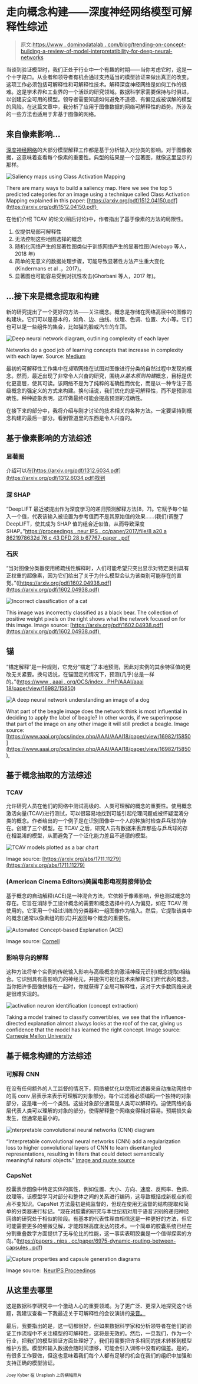 # 走向概念构建——深度神经网络模型可解释性综述

> 原文:[https://www . dominodatalab . com/blog/trending-on-concept-building-a-review-of-model-interpretatibility-for-deep-neural-networks](https://www.dominodatalab.com/blog/trending-toward-concept-building-a-review-of-model-interpretability-for-deep-neural-networks)

当谈到验证模型时，我们正处于行业中一个有趣的时期——当你考虑它时，这是一个十字路口。从业者和领导者有机会通过支持适当的模型验证来做出真正的改变。这项工作必须包括可解释性和可解释性技术。解释深度神经网络是如何工作的很难。这是学术界和工业界的一个活跃的研究领域。数据科学家需要保持与时俱进，以创建安全可用的模型。领导者需要知道如何避免不道德、有偏见或被误解的模型的风险。在这篇文章中，我分析了应用于图像数据的网络可解释性的趋势。所涉及的一些方法也适用于非基于图像的网络。

## 来自像素影响...

[深度神经网络](/deep-learning-introduction)的大部分模型解释工作都是基于分析输入对分类的影响。对于图像数据，这意味着查看每个像素的重要性。典型的结果是一个显著图，就像这里显示的那样。

![Saliency maps using Class Activation Mapping](../Images/98e868dd9cd21297eea9aa720177ad6b.png)

There are many ways to build a saliency map. Here we see the top 5 predicted categories for an image using a technique called Class Activation Mapping explained in this paper: [https://arxiv.org/pdf/1512.04150.pdf](https://arxiv.org/pdf/1512.04150.pdf) 

在他们介绍 TCAV 的论文(稍后讨论)中，作者指出了基于像素的方法的局限性。

1.  仅提供局部可解释性
2.  无法控制这些地图选择的概念
3.  随机化网络产生的显著性图类似于训练网络产生的显著性图(Adebayo 等人，2018 年)
4.  简单的无意义的数据处理步骤，可能导致显著性方法产生重大变化(Kindermans et al .，2017)。
5.  显著图也可能容易受到对抗性攻击(Ghorbani 等人，2017 年)。

## …接下来是概念提取和构建

新的研究提出了一个更好的方法——关注概念。概念是存储在网络高层中的图像的构建块。它们可以是基本的，如角、边、曲线、纹理、色调、位置、大小等。它们也可以是一些组件的集合，比如猫的脸或汽车的车顶。

![Deep neural network diagram, outlining complexity of each layer](../Images/cc79204b11bb54d42eb752430516a828.png)

Networks do a good job of learning concepts that increase in complexity with each layer. Source: [Medium](https://medium.com/diaryofawannapreneur/deep-learning-for-computer-vision-for-the-average-person-861661d8aa61)

最初的可解释性工作集中在*提取*网络在试图对图像进行分类的自然过程中发现的概念。然而，最近出现了非常令人兴奋的研究，围绕*从基本原则构建*概念，目标是优化更高层，使其可读。该网络不是为了纯粹的准确性而优化，而是以一种专注于高级概念的强定义的方式来构建。换句话说，我们优化的是可解释性，而不是预测准确性。种种迹象表明，这样做最终可能会提高预测的准确性。

在接下来的部分中，我将介绍与刚才讨论的技术相关的各种方法。一定要坚持到概念构建的最后一部分。看到管道里的东西是令人兴奋的。

## 基于像素影响的方法综述

### 显著图

介绍可以在[https://arxiv.org/pdf/1312.6034.pdf](https://arxiv.org/pdf/1312.6034.pdf)找到

### 深 SHAP

“DeepLIFT 最近被提出作为深度学习的递归预测解释方法[8，7]。它赋予每个输入一个值，代表该输入被设置为参考值而不是其原始值的效果……(我们)调整了 DeepLIFT，使其成为 SHAP 值的组合近似值，从而导致深度 SHAP。”[https://proceedings . neur IPS . cc/paper/2017/file/8 a20 a 8621978632d 76 c 43 DFD 28 b 67767-paper . pdf](https://proceedings.neurips.cc/paper/2017/file/8a20a8621978632d76c43dfd28b67767-Paper.pdf)

### 石灰

“当对图像分类器使用稀疏线性解释时，人们可能希望只突出显示对特定类别具有正权重的超像素，因为它们给出了关于为什么模型会认为该类别可能存在的直觉。”([https://arxiv.org/pdf/1602.04938.pdf](https://arxiv.org/pdf/1602.04938.pdf)

![Incorrect classification of a cat ](../Images/cd819172693366b202b8b3608d97d532.png)

This image was incorrectly classified as a black bear. The collection of positive weight pixels on the right shows what the network focused on for this image. Image source: [https://arxiv.org/pdf/1602.04938.pdf](https://arxiv.org/pdf/1602.04938.pdf) 

## 锚

“锚定解释”是一种规则，它充分“锚定”了本地预测，因此对实例的其余特征值的更改无关紧要。换句话说，在锚固定的情况下，预测(几乎)总是一样的。”([https://www . aaai . org/OCS/index . PHP/AAAI/aaai 18/paper/view/16982/15850](https://www.aaai.org/ocs/index.php/AAAI/AAAI18/paper/view/16982/15850))

![A deep neural network understanding an image of a dog](../Images/03cd6379b693dc9561371bbe9f623abf.png)

What part of the beagle image does the network think is most influential in deciding to apply the label of beagle? In other words, if we superimpose that part of the image on any other image it will still predict a beagle. Image source: [https://www.aaai.org/ocs/index.php/AAAI/AAAI18/paper/view/16982/15850](https://www.aaai.org/ocs/index.php/AAAI/AAAI18/paper/view/16982/15850) 

## 基于概念抽取的方法综述

### TCAV

允许研究人员在他们的网络中测试高级的、人类可理解的概念的重要性。使用概念激活向量(TCAV)进行测试，可以很容易地找到可能引起伦理问题或被怀疑混淆分类的概念。作者给出的一个例子是在识别图像中一个人的种族时检查乒乓球的存在。创建了三个模型。在 TCAV 之后，研究人员有数据来丢弃那些与乒乓球的存在相混淆的模型，从而避免了一个泛化能力差且不道德的模型。

![TCAV models plotted as a bar chart](../Images/d177d59d4959eaf6a120d159483ef9be.png)

Image source: [https://arxiv.org/abs/1711.11279](https://arxiv.org/abs/1711.11279)

### (American Cinema Editors)美国电影电视剪接师协会

基于概念的自动解释(ACE)是一种混合方法，它依赖于像素影响，但也测试概念的存在。它旨在消除手工设计概念的需要和概念选择中的人为偏见，如在 TCAV 所使用的。它采用一个经过训练的分类器和一组图像作为输入。然后，它提取该类中的概念(通常以像素组的形式)并返回每个概念的重要性。

![Automated Concept-based Explanation (ACE)](../Images/a15b3a362cda37bef0f6dfcdbc2b3806.png)

Image source: [Cornell](https://arxiv.org/abs/1902.03129) 

### 影响导向的解释

这种方法将单个实例的传统输入影响与高级概念的激活神经元识别(概念提取)相结合。它识别具有高影响力的神经元，并提供可视化技术来解释它们所代表的概念。当你把许多图像拼接在一起时，你就获得了全局可解释性，这对于大多数网络来说是很难实现的。

![activation neuron identification (concept extraction)](../Images/9e0b594663ec00d9758a522e949f0147.png)

Taking a model trained to classify convertibles, we see that the influence-directed explanation almost always looks at the roof of the car, giving us confidence that the model has learned the right concept. Image source: [Carnegie Mellon University](https://arxiv.org/pdf/1802.03788.pdf)

## 基于概念构建的方法综述

### 可解释 CNN

在没有任何额外的人工监督的情况下，网络被优化以使用过滤器来自动推动网络中的高 conv 层表示来表示可理解的对象部分。每个过滤器必须编码一个独特的对象部分，这是唯一的一个类别。这些对象部分通常是人类可以解释的。迫使网络的各层代表人类可以理解的对象的部分，使得解释整个网络变得相对容易。预期损失会发生，但通常是最小的。

![nterpretable convolutional neural networks (CNN) diagram](../Images/729cb57b3332e5fcea1bc68d60ff7342.png)

“Interpretable convolutional neural networks (CNN) add a regularization loss to higher convolutional layers of CNN to learn disentangled representations, resulting in filters that could detect semantically meaningful natural objects.” [Image and quote source](http://openaccess.thecvf.com/content_cvpr_2018/papers/Zhang_Interpretable_Convolutional_Neural_CVPR_2018_paper.pdf)

### CapsNet

胶囊表示图像中特定实体的属性，例如位置、大小、方向、速度、反照率、色调、纹理等。该模型学习对部分和整体之间的关系进行编码，这导致概括成新视点的视点不变知识。CapsNet 方法最初是纯监督的，但现在使用无监督的结构提取和简单的分类器进行标记。“现在对胶囊的研究与本世纪初对用于语音识别的递归神经网络的研究处于相似的阶段。有基本的代表性理由相信这是一种更好的方法，但它可能需要更多的细微见解，才能超越高度发达的技术。一个简单的胶囊系统已经在分割重叠数字方面提供了无与伦比的性能，这一事实表明胶囊是一个值得探索的方向。”([https://papers . nips . cc/paper/6975-dynamic-routing-between-capsules . pdf](https://papers.nips.cc/paper/6975-dynamic-routing-between-capsules.pdf))

![Capture properties and capsule generation diagrams](../Images/b90fc6ceb044a3869c1f3557d0a13df8.png)

Image source:  [NeurIPS Proceedings](https://papers.nips.cc/paper/6975-dynamic-routing-between-capsules.pdf)

## 从这里去哪里

这是数据科学研究中一个激动人心的重要领域。为了更广泛、更深入地探究这个话题，我建议查看一下我最近关于可解释性的会议演讲的[录音。](https://www.dominodatalab.com/resources/data-science-playbook-for-explainable-ai/)

最后，我要指出的是，这一切都很好，但如果数据科学家和分析领导者在他们的验证工作流程中不关注模型的可解释性，这将是无效的。然后，一旦我们，作为一个行业，把我们的模型验证方面处理好了，我们将需要把许多相同的技术转移到模型维护方面。模型和输入数据会随时间漂移，可能会引入训练中没有的偏差。是的，有很多工作要做，但这也意味着我们每个人都有足够的机会在我们的组织中加强和支持正确的模型验证。

<sub>Joey Kyber 在 Unsplash 上的横幅照片</sub>